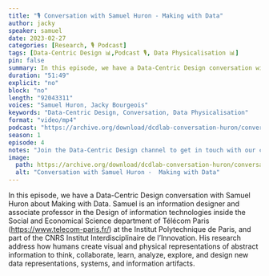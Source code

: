 ```yaml
---
title: "🎙️ Conversation with Samuel Huron - Making with Data"
author: jacky
speaker: samuel
date: 2023-02-27
categories: [Research, 🎙️ Podcast]
tags: [Data-Centric Design 📊,Podcast 🎙️, Data Physicalisation 📊]
pin: false
summary: In this episode, we have a Data-Centric Design conversation with Samuel Huron about Making with Data. Samuel is an information designer and associate professor in the Design of information technologies inside the Social and Economical Science department of Télécom Paris (https://www.telecom-paris.fr/) at the Institut Polytechnique de Paris, and part of the CNRS Institut Interdisciplinaire de l’Innovation. His research address how humans create visual and physical representations of abstract information to think, collaborate, learn, analyze, explore, and design new data representations, systems, and information artifacts.
duration: "51:49"
explicit: "no"
block: "no"
length: "92043311"
voices: "Samuel Huron, Jacky Bourgeois"
keywords: "Data-Centric Design, Conversation, Data Physicalisation"
format: "video/mp4"
podcast: "https://archive.org/download/dcdlab-conversation-huron/conversation-huron.mp4"
season: 1
episode: 4
notes: "Join the Data-Centric Design channel to get in touch with our community: https://join.slack.com/t/data-centricdesign/shared_invite/zt-1izg8lchw-TYFzqOwMMCe2Ete9GHQfpQ"
image:
  path: https://archive.org/download/dcdlab-conversation-huron/conversation-huron.png
  alt: "Conversation with Samuel Huron -  Making with Data"
---
```


In this episode, we have a Data-Centric Design conversation with Samuel Huron about Making with Data. Samuel is an information designer and associate professor in the Design of information technologies inside the Social and Economical Science department of Télécom Paris (https://www.telecom-paris.fr/) at the Institut Polytechnique de Paris, and part of the CNRS Institut Interdisciplinaire de l’Innovation. His research address how humans create visual and physical representations of abstract information to think, collaborate, learn, analyze, explore, and design new data representations, systems, and information artifacts.